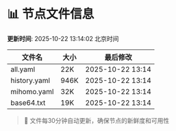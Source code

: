 # 📊 节点文件信息

**更新时间**: 2025-10-22 13:14:02 北京时间

| 文件名 | 大小 | 最后修改 |
|--------|------|----------|
| all.yaml | 22K | 2025-10-22 13:14 |
| history.yaml | 946K | 2025-10-22 13:14 |
| mihomo.yaml | 32K | 2025-10-22 13:14 |
| base64.txt | 19K | 2025-10-22 13:14 |

> 🔄 文件每30分钟自动更新，确保节点的新鲜度和可用性
